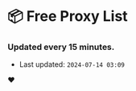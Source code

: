 # :package: Free Proxy List
### Updated every 15 minutes.

- Last updated: `2024-07-14 03:09`

:heart:
